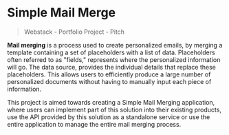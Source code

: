 # Simple Mail Merge

> Webstack - Portfolio Project - Pitch

**Mail merging** is a process used to create personalized emails, by merging a template containing a set of placeholders with a list of data. Placeholders often referred to as "fields," represents where the personalized information will go. The data source, provides the individual details that replace these placeholders. This allows users to efficiently produce a large number of personalized documents without having to manually input each piece of information.

This project is aimed towards creating a Simple Mail Merging application, where users can implement part of this solution into their existing products, use the API provided by this solution as a standalone service or use the entire application to manage the entire mail merging process.
